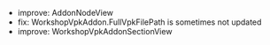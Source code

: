 - improve: AddonNodeView
- fix: WorkshopVpkAddon.FullVpkFilePath is sometimes not updated
- improve: WorkshopVpkAddonSectionView